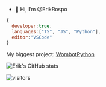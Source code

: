 - 👋 Hi, I’m @ErikRospo
```js
{
  developer:true,
  languages:["TS", "JS", "Python"],
  editor:"VSCode"
}
```
My biggest project: [WombotPython](https://github.com/ErikRospo/wombotPython)


 
 ![Erik's GitHub stats](https://github-readme-stats.vercel.app/api?username=ErikRospo&show_icons=true&theme=dark)

<!---
ErikRospo/ErikRospo is a ✨ special ✨ repository because its `README.md` (this file) appears on your GitHub profile.
You can click the Preview link to take a look at your changes.
--->
![visitors](https://visitor-badge.glitch.me/badge?page_id=erikRospo.readme-visitorcount&left_color=green&right_color=red)

